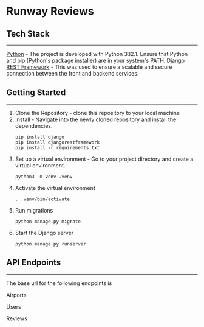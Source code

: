 # Runway Reviews

## Tech Stack 
---
[Python](https://www.python.org/) - The project is developed with Python 3.12.1. Ensure that Python and pip (Python's package installer) are in your system's PATH. 
[Django REST Framework](https://www.django-rest-framework.org/) - This was used to ensure a scalable and secure connection between the front and backend services. 

## Getting Started
---
1. Clone the Repository - clone this repository to your local machine
2. Install - Navigate into the newly cloned repository and install the dependencies. </br>
   ```
   pip install django
   pip install djangorestframework
   pip install -r requirements.txt
   ```
4. Set up a virtual environment - Go to your project directory and create a virtual environment.
   ```
   python3 -m venv .venv
   ```
6. Activate the virtual environment
   ```
   . .venv/bin/activate
   ```
7. Run migrations
   ```
   python manage.py migrate
   ```
9. Start the Django server
    ```
   python manage.py runserver
    ```

## API Endpoints
---
The base url for the following endpoints is 

Airports

Users

Reviews


